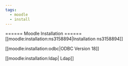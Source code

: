 ```yaml
---
tags:
  - moodle
  - install
---
```


====== Moodle Installation ======
[[moodle:installation:ns3158894|Installation ns3158894]]

[[moodle:installation:odbc|ODBC Version 18]]

[[moodle:installation:ldap| Ldap]]
